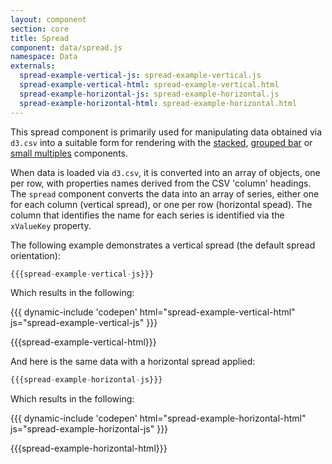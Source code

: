 ```yaml
---
layout: component
section: core
title: Spread
component: data/spread.js
namespace: Data
externals:
  spread-example-vertical-js: spread-example-vertical.js
  spread-example-vertical-html: spread-example-vertical.html
  spread-example-horizontal-js: spread-example-horizontal.js
  spread-example-horizontal-html: spread-example-horizontal.html
---
```


This spread component is primarily used for manipulating data obtained via `d3.csv` into a suitable form for rendering with the [stacked](/components/series/stacked.html), [grouped bar](/components/series/grouped-bar.html) or [small multiples](/components/chart/small-multiples.html) components.

When data is loaded via `d3.csv`, it is converted into an array of objects, one per row, with properties names derived from the CSV 'column' headings. The `spread` component converts the data into an array of series, either one for each column (vertical spread), or one per row (horizontal spead). The column that identifies the name for each series is identified via the `xValueKey` property.

The following example demonstrates a vertical spread (the default spread orientation):

```js
{{{spread-example-vertical-js}}}
```

Which results in the following:

{{{ dynamic-include 'codepen' html="spread-example-vertical-html" js="spread-example-vertical-js" }}}

{{{spread-example-vertical-html}}}
<script type="text/javascript">
{{{spread-example-vertical-js}}}
</script>

And here is the same data with a horizontal spread applied:

```js
{{{spread-example-horizontal-js}}}
```

Which results in the following:

{{{ dynamic-include 'codepen' html="spread-example-horizontal-html" js="spread-example-horizontal-js" }}}

{{{spread-example-horizontal-html}}}
<script type="text/javascript">
{{{spread-example-horizontal-js}}}
</script>
